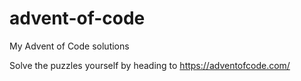 # advent-of-code
My Advent of Code solutions

Solve the puzzles yourself by heading to https://adventofcode.com/
